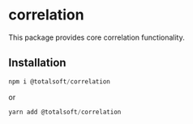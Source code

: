 # correlation

This package provides core correlation functionality.

## Installation

```javascript
npm i @totalsoft/correlation
```

or

```javascript
yarn add @totalsoft/correlation
```
